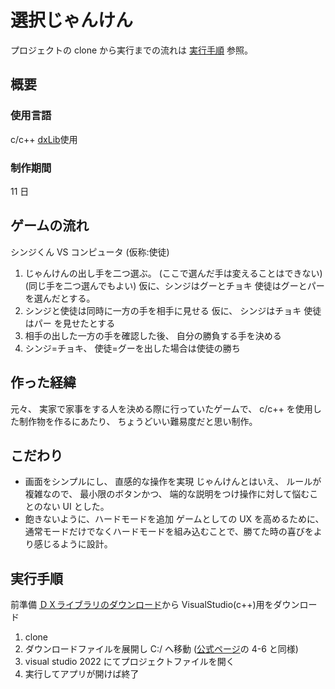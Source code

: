 # 選択じゃんけん

プロジェクトの clone から実行までの流れは [実行手順](#exec) 参照。

## 概要

### 使用言語

c/c++
[dxLib](https://dxlib.xsrv.jp/)使用

### 制作期間

11 日

## ゲームの流れ

シンジくん VS コンピュータ (仮称:使徒)

1. じゃんけんの出し手を二つ選ぶ。
   (ここで選んだ手は変えることはできない)
   (同じ手を二つ選んでもよい)
   仮に、シンジはグーとチョキ
   使徒はグーとパー を選んだとする。
2. シンジと使徒は同時に一方の手を相手に見せる
   仮に、 シンジはチョキ
   使徒はパー を見せたとする
3. 相手の出した一方の手を確認した後、 自分の勝負する手を決める
4. シンジ=チョキ、 使徒=グーを出した場合は使徒の勝ち

## 作った経緯

元々、 実家で家事をする人を決める際に行っていたゲームで、
c/c++ を使用した制作物を作るにあたり、 ちょうどいい難易度だと思い制作。

## こだわり

- 画面をシンプルにし、 直感的な操作を実現
  じゃんけんとはいえ、 ルールが複雑なので、 最小限のボタンかつ、
  端的な説明をつけ操作に対して悩むことのない UI とした。
- 飽きないように、ハードモードを追加
  ゲームとしての UX を高めるために、 通常モードだけでなくハードモードを組み込むことで、勝てた時の喜びをより感じるように設計。

<a id="exec"></a>

## 実行手順

前準備
[ＤＸライブラリのダウンロード](https://dxlib.xsrv.jp/dxdload.html)から VisualStudio(c++)用をダウンロード

1. clone
2. ダウンロードファイルを展開し C:/ へ移動
   ([公式ページ](https://dxlib.xsrv.jp/use/dxuse_vscom2022.html)の 4-6 と同様)
3. visual studio 2022 にてプロジェクトファイルを開く
4. 実行してアプリが開けば終了
